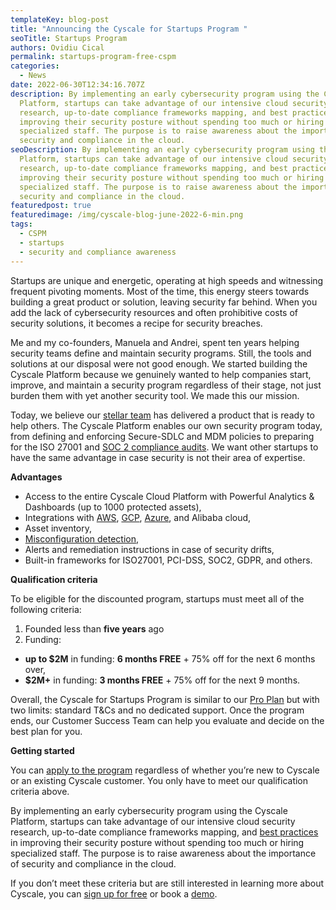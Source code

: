```yaml
---
templateKey: blog-post
title: "Announcing the Cyscale for Startups Program "
seoTitle: Startups Program
authors: Ovidiu Cical
permalink: startups-program-free-cspm
categories:
  - News
date: 2022-06-30T12:34:16.707Z
description: By implementing an early cybersecurity program using the Cyscale
  Platform, startups can take advantage of our intensive cloud security
  research, up-to-date compliance frameworks mapping, and best practices in
  improving their security posture without spending too much or hiring
  specialized staff. The purpose is to raise awareness about the importance of
  security and compliance in the cloud.
seoDescription: By implementing an early cybersecurity program using the Cyscale
  Platform, startups can take advantage of our intensive cloud security
  research, up-to-date compliance frameworks mapping, and best practices in
  improving their security posture without spending too much or hiring
  specialized staff. The purpose is to raise awareness about the importance of
  security and compliance in the cloud.
featuredpost: true
featuredimage: /img/cyscale-blog-june-2022-6-min.png
tags:
  - CSPM
  - startups
  - security and compliance awareness
---
```

<!--StartFragment-->

Startups are unique and energetic, operating at high speeds and witnessing frequent pivoting moments. Most of the time, this energy steers towards building a great product or solution, leaving security far behind. When you add the lack of cybersecurity resources and often prohibitive costs of security solutions, it becomes a recipe for security breaches. 

Me and my co-founders, Manuela and Andrei, spent ten years helping security teams define and maintain security programs. Still, the tools and solutions at our disposal were not good enough. We started building the Cyscale Platform because we genuinely wanted to help companies start, improve, and maintain a security program regardless of their stage, not just burden them with yet another security tool. We made this our mission.  

Today, we believe our [stellar team](https://cyscale.com/about-us/) has delivered a product that is ready to help others. The Cyscale Platform enables our own security program today, from defining and enforcing Secure-SDLC and MDM policies to preparing for the ISO 27001 and [SOC 2 compliance audits](https://cyscale.com/use-cases/soc-2/). We want other startups to have the same advantage in case security is not their area of expertise. 

**Advantages** 

* Access to the entire Cyscale Cloud Platform with Powerful Analytics & Dashboards (up to 1000 protected assets), 
* Integrations with [AWS](https://cyscale.com/use-cases/aws-cloud-security/), [GCP](https://cyscale.com/use-cases/gcp-cloud-security/), [Azure](https://cyscale.com/use-cases/azure-cloud-security/), and Alibaba cloud, 
* Asset inventory, 
* [Misconfiguration detection](https://cyscale.com/use-cases/cloud-misconfigurations/), 
* Alerts and remediation instructions in case of security drifts, 
* Built-in frameworks for ISO27001, PCI-DSS, SOC2, GDPR, and others. 

**Qualification criteria** 

To be eligible for the discounted program, startups must meet all of the following criteria: 

1. Founded less than **five years** ago 
2. Funding: 

* **up to $2M** in funding: **6 months FREE** + 75% off for the next 6 months over,  
* **$2M+** in funding: **3 months FREE** + 75% off for the next 9 months. 

Overall, the Cyscale for Startups Program is similar to our [Pro Plan](https://cyscale.com/pricing/) but with two limits: standard T&Cs and no dedicated support. Once the program ends, our Customer Success Team can help you evaluate and decide on the best plan for you. 

**Getting started** 

You can [apply to the program](https://cyscale.com/security-for-startups-program) regardless of whether you’re new to Cyscale or an existing Cyscale customer. You only have to meet our qualification criteria above. 

By implementing an early cybersecurity program using the Cyscale Platform, startups can take advantage of our intensive cloud security research, up-to-date compliance frameworks mapping, and [best practices](https://cyscale.com/blog/5-cspm-best-practices-and-strategies/) in improving their security posture without spending too much or hiring specialized staff. The purpose is to raise awareness about the importance of security and compliance in the cloud. 

If you don’t meet these criteria but are still interested in learning more about Cyscale, you can [sign up for free](https://app.cyscale.com/) or book a [demo](https://cyscale.com/request-demo/). 

<!--EndFragment-->